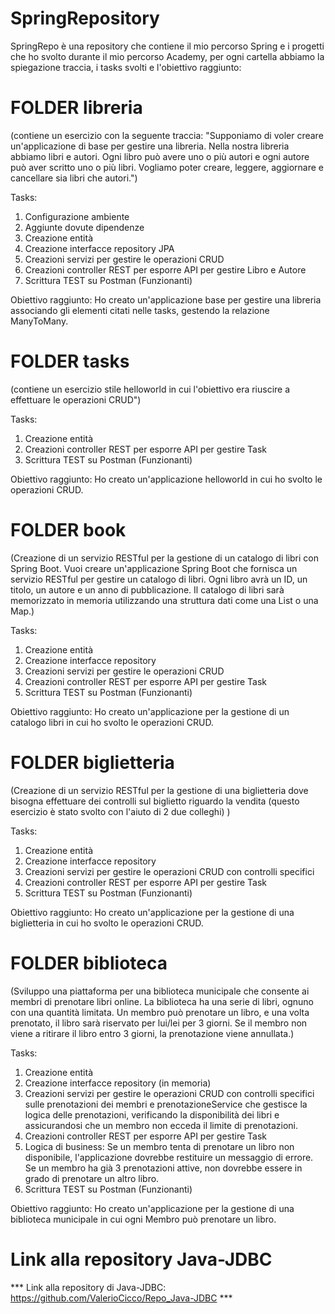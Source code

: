 # SpringRepository
SpringRepo è una repository che contiene il mio percorso Spring e i progetti che ho svolto durante il mio percorso Academy, per ogni cartella abbiamo la spiegazione traccia, i tasks svolti e l'obiettivo raggiunto:

# FOLDER libreria 
(contiene un esercizio con la seguente traccia: "Supponiamo di voler creare un'applicazione di base per gestire una libreria. Nella nostra libreria abbiamo libri e autori. Ogni libro può avere uno o più autori e ogni autore può aver scritto uno o più libri. Vogliamo poter creare, leggere, aggiornare e cancellare sia libri che autori.")

Tasks:

1. Configurazione ambiente
2. Aggiunte dovute dipendenze
3. Creazione entità 
4. Creazione interfacce repository JPA
5. Creazioni servizi per gestire le operazioni CRUD
6. Creazioni controller REST per esporre API per gestire Libro e Autore
7. Scrittura TEST su Postman (Funzionanti)


Obiettivo raggiunto: Ho creato un'applicazione base per gestire una libreria associando gli elementi citati nelle tasks, gestendo la relazione ManyToMany. 

# FOLDER tasks 
(contiene un esercizio stile helloworld in cui l'obiettivo era riuscire a effettuare le operazioni CRUD")

Tasks: 

1. Creazione entità
2. Creazioni controller REST per esporre API per gestire Task
3. Scrittura TEST su Postman (Funzionanti)

Obiettivo raggiunto: Ho creato un'applicazione helloworld in cui ho svolto le operazioni CRUD.

# FOLDER book 
(Creazione di un servizio RESTful per la gestione di un catalogo di libri con Spring Boot. Vuoi creare un'applicazione Spring Boot che fornisca un servizio RESTful per gestire un catalogo di libri. Ogni libro avrà un ID, un titolo, un autore e un anno di pubblicazione. Il catalogo di libri sarà memorizzato in memoria utilizzando una struttura dati come una List o una Map.)

Tasks: 

1. Creazione entità
2. Creazione interfacce repository
3. Creazioni servizi per gestire le operazioni CRUD
4. Creazioni controller REST per esporre API per gestire Task
5. Scrittura TEST su Postman (Funzionanti)

Obiettivo raggiunto: Ho creato un'applicazione per la gestione di un catalogo libri in cui ho svolto le operazioni CRUD.

# FOLDER biglietteria 
(Creazione di un servizio RESTful per la gestione di una biglietteria dove bisogna effettuare dei controlli sul biglietto riguardo la vendita (questo esercizio è stato svolto con l'aiuto di 2 due colleghi) )

Tasks: 

1. Creazione entità
2. Creazione interfacce repository
3. Creazioni servizi per gestire le operazioni CRUD con controlli specifici
4. Creazioni controller REST per esporre API per gestire Task
5. Scrittura TEST su Postman (Funzionanti)

Obiettivo raggiunto: Ho creato un'applicazione per la gestione di una biglietteria in cui ho svolto le operazioni CRUD.

# FOLDER biblioteca 
(Sviluppo una piattaforma per una biblioteca municipale che consente ai membri di prenotare libri online. La biblioteca ha una serie di libri, ognuno con una quantità limitata. Un membro può prenotare un libro, e una volta prenotato, il libro sarà riservato per lui/lei per 3 giorni. Se il membro non viene a ritirare il libro entro 3 giorni, la prenotazione viene annullata.)

Tasks: 

1. Creazione entità
2. Creazione interfacce repository (in memoria)
3. Creazioni servizi per gestire le operazioni CRUD con controlli specifici sulle prenotazioni dei membri e prenotazioneService che gestisce la logica delle prenotazioni, verificando la disponibilità dei libri e assicurandosi che un membro non ecceda il limite di prenotazioni.
4. Creazioni controller REST per esporre API per gestire Task
5. Logica di business: Se un membro tenta di prenotare un libro non disponibile, l'applicazione dovrebbe restituire un messaggio di errore. Se un membro ha già 3 prenotazioni attive, non dovrebbe essere in grado di prenotare un altro libro.
6. Scrittura TEST su Postman (Funzionanti)

Obiettivo raggiunto: Ho creato un'applicazione per la gestione di una biblioteca municipale in cui ogni Membro può prenotare un libro.

# Link alla repository Java-JDBC

*** Link alla repository di Java-JDBC: https://github.com/ValerioCicco/Repo_Java-JDBC ***
